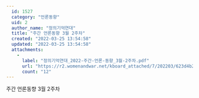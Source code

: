 ```yaml
---
  id: 1527
  category: "언론동향"
  uid: 2
  author_name: "정의기억연대"
  title: "주간 언론동향 3월 2주차"
  created: "2022-03-25 13:54:58"
  updated: "2022-03-25 13:54:58"
  attachments: 
    - 
      label: "정의기억연대_2022-주간-언론-동향_3월-2주차.pdf"
      url: "https://r2.womenandwar.net/kboard_attached/7/202203/623d4b220cf9a1437489.pdf"
      count: "12"
---
```

주간 언론동향 3월 2주차